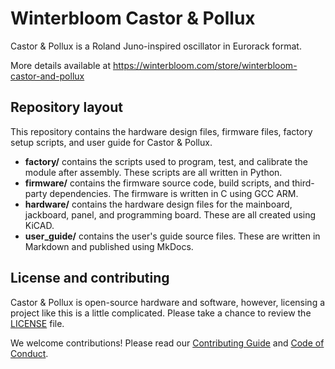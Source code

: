 # Winterbloom Castor & Pollux

Castor & Pollux is a Roland Juno-inspired oscillator in Eurorack format.

More details available at https://winterbloom.com/store/winterbloom-castor-and-pollux

## Repository layout

This repository contains the hardware design files, firmware files, factory setup scripts, and user guide for Castor & Pollux.

- **factory/** contains the scripts used to program, test, and calibrate the module after assembly. These scripts are all written in Python.
- **firmware/** contains the firmware source code, build scripts, and third-party dependencies. The firmware is written in C using GCC ARM.
- **hardware/** contains the hardware design files for the mainboard, jackboard, panel, and programming board. These are all created using KiCAD.
- **user_guide/** contains the user's guide source files. These are written in Markdown and published using MkDocs.

## License and contributing

Castor & Pollux is open-source hardware and software, however, licensing a project like this is a little complicated. Please take a chance to review the [LICENSE](LICENSE.md) file.

We welcome contributions! Please read our [Contributing Guide](CONTRIBUTING.md) and [Code of Conduct](CODE_OF_CONDUCT.md).
